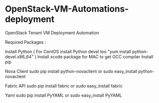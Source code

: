 OpenStack-VM-Automations-deployment
===================================

OpenStack Tenant VM Deployment Automation 

Required Packages : 

Install Python  ( For CentOS install Python devel too "yum  install python-devel.x86_64" ) 
Install xcode package for MAC to get GCC compiler
Install pip

Nova Client 
sudo pip install python-novaclient or sudo easy_install python-novaclient 

Fabric API 
sudo pip install fabric or sudo easy_install fabric

Yaml
sudo pip install PyYAML or sudo easy_install PyYAML

 
